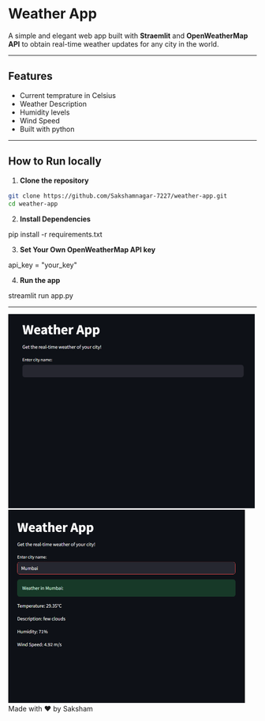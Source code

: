 # Weather App

A simple and elegant web app built with **Straemlit** and **OpenWeatherMap API** to obtain real-time weather updates for any city in the world.

---

## Features

- Current temprature in Celsius
- Weather Description
- Humidity levels
- Wind Speed
- Built with python

---

## How to Run locally


1. **Clone the repository**

``` bash 
git clone https://github.com/Sakshamnagar-7227/weather-app.git
cd weather-app
```

2. **Install Dependencies**

pip install -r requirements.txt

3. **Set Your Own OpenWeatherMap API key**

api_key = "your_key"

4. **Run the app**

streamlit run app.py

---
<div>
  <img src="screenshots/input.png" width="500"/>
  <img src="screenshots/output.png" width="480"/>
</div>
Made with ❤️ by Saksham